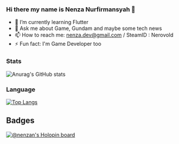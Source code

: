 ### Hi there my name is Nenza Nurfirmansyah 👋

- 🌱 I’m currently learning Flutter
- 💬 Ask me about Game, Gundam and maybe some tech news
- 📫 How to reach me: nenza.dev@gmail.com / SteamID : Nerovold
- ⚡ Fun fact: I'm Game Developer too

### Stats

![Anurag's GitHub stats](https://github-readme-stats.vercel.app/api?username=nenzan&show_icons=true&theme=radical)

### Language

[![Top Langs](https://github-readme-stats.vercel.app/api/top-langs/?username=nenzan&theme=radical)](https://github.com/anuraghazra/github-readme-stats)

## Badges

[![@nenzan's Holopin board](https://holopin.me/nenzan)](https://holopin.io/@nenzan)
